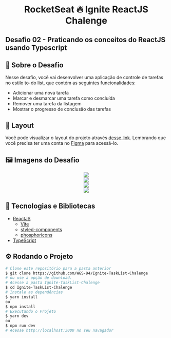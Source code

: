 <!-- Logotipo 
<div align="center">
  <img src="./Assets/ignite.png">
</div>-->

<!-- Title -->
<h1 align="center"> RocketSeat 🔥 Ignite ReactJS Chalenge</h1>

<!-- Subtitle -->
<h2> Desafio 02 - Praticando os conceitos do ReactJS usando Typescript </h2>

<!-- Badges 
<p align="center">
  <a href="https://rocketseat.com.br">
    <img alt="Made by Rocketseat" src="https://img.shields.io/badge/made%20by-Rocketseat-%2306b656?style=flat-square">
  </a>
  <img alt="GitHub language count" src="https://img.shields.io/github/languages/count/brunoemferreira/rocketseat-ignite-dt-money?color=%2304D361?style=flat-square">
  <img alt="Repository size" src="https://img.shields.io/github/repo-size/brunoemferreira/rocketseat-ignite-dt-money?style=flat-square">
  <img alt="GitHub last commit" src="https://img.shields.io/github/last-commit/brunoemferreira/rocketseat-ignite-dt-money?style=flat-square">
</p>-->

<!-- Sobre o Projeto -->
## 🚀 Sobre o Desafio
Nesse desafio, você vai desenvolver uma aplicação de controle de tarefas no estilo to-do list, que contém as seguintes funcionalidades:

- Adicionar uma nova tarefa
- Marcar e desmarcar uma tarefa como concluída
- Remover uma tarefa da listagem
- Mostrar o progresso de conclusão das tarefas

<!--https://www.figma.com/file/8n9339j7p3LTzWyZdVM9C3/ToDo-List-(Copy)?node-id=43%3A88 -->

## 🔖 Layout

Você pode visualizar o layout do projeto através [desse link](https://www.figma.com/file/0n0zDN7zbzhRbaEO74Xesx/ToDo-List/duplicate). Lembrando que você  precisa ter uma conta no [Figma](http://figma.com/) para acessá-lo.

## 🖼️ Imagens do Desafio

<div align="center">
  <img src="https://user-images.githubusercontent.com/87288949/172730389-8014e84e-6f3f-48a8-8529-a55b4b2b49b6.PNG">
</div>
<div align="center">
  <img src="https://user-images.githubusercontent.com/87288949/172730383-cfb3998e-3324-42df-ba91-a389bb1a21af.PNG">
</div>
<div align="center">
  <img src="https://user-images.githubusercontent.com/87288949/172730390-a5179d12-954c-47ec-b328-edd8ecff4fb6.PNG">
</div>
<div align="center">
  <img src="https://user-images.githubusercontent.com/87288949/172730388-c4d2805d-834a-4605-a2d6-7dfedb7602cc.PNG">
</div>

## 🧰 Tecnologias e Bibliotecas

* [ReactJS](https://pt-br.reactjs.org/tutorial/tutorial.html)
  * [Vite](https://vitejs.dev/guide/)
  * [styled-components](https://www.npmjs.com/package/styled-components)
  * [phosphoricons](https://phosphoricons.com/)
* [TypeScript](https://www.typescriptlang.org/)

<!--### Tools para criar API Fake
 * [MirageJS]()-->

## ⚙️ Rodando o Projeto
```bash
# Clone este repositório para a pasta anterior
$ git clone https://github.com/WGS-94/Ignite-TaskList-Chalenge
# ou use a opção de download.
# Acesse a pasta Ignite-TaskList-Chalenge
$ cd Ignite-TaskList-Chalenge
# Instale as dependências
$ yarn install
ou
$ npm install
# Executando o Projeto
$ yarn dev 
ou
$ npm run dev
# Acesse http://localhost:3000 no seu navagador
```
